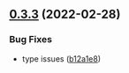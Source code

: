 ## [0.3.3](https://github.com/cfanoulis/airtable-plusplus/compare/v0.3.2...v0.3.3) (2022-02-28)


### Bug Fixes

* type issues ([b12a1e8](https://github.com/cfanoulis/airtable-plusplus/commit/b12a1e81fdd2fd8ec12033f5806100068ce5595f))
